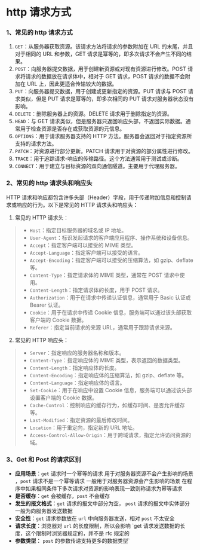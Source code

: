 # http 请求方式

### 1、常见的 http 请求方式

1. `GET`：从服务器获取资源。该请求方法将请求的参数附加在 URL 的末尾，并且对于相同的 URL 和参数，GET 请求是幂等的，即多次请求不会产生不同的结果。
2. `POST`：向服务器提交数据，用于创建新资源或对现有资源进行修改。POST 请求将请求的数据放在请求体中，相对于 GET 请求，POST 请求的数据不会附加在 URL 上，因此更适合传输较大的数据。
3. `PUT`：向服务器提交数据，用于创建或更新指定的资源。PUT 请求与 POST 请求类似，但是 PUT 请求是幂等的，即多次相同的 PUT 请求对服务器状态没有影响。
4. `DELETE`：删除服务器上的资源。DELETE 请求用于删除指定的资源。
5. `HEAD`：与 GET 请求类似，但是服务器只返回响应头部，不返回实际数据。通常用于检查资源是否存在或获取资源的元信息。
6. `OPTIONS`：用于请求服务器支持的 HTTP 方法。服务器会返回对于指定资源所支持的请求方法。
7. `PATCH`：对资源进行部分更新。PATCH 请求用于对资源的部分属性进行修改。
8. `TRACE`：用于追踪请求-响应的传输路径。这个方法通常用于测试或诊断。
9. `CONNECT`：用于建立与目标资源的双向通信隧道。主要用于代理服务器。

### 2、常见的 http 请求头和响应头

HTTP 请求和响应都包含许多头部（Header）字段，用于传递附加信息和控制请求或响应的行为。以下是常见的 HTTP 请求头和响应头：

1. 常见的 HTTP 请求头：

> - `Host`：指定目标服务器的域名或 IP 地址。
> - `User-Agent`：标识发起请求的客户端应用程序、操作系统和设备信息。
> - `Accept`：指定客户端可以接受的 MIME 类型。
> - `Accept-Language`：指定客户端可以接受的语言。
> - `Accept-Encoding`：指定客户端可以接受的压缩算法，如 gzip、deflate 等。
> - `Content-Type`：指定请求体的 MIME 类型，通常在 POST 请求中使用。
> - `Content-Length`：指定请求体的长度，用于 POST 请求。
> - `Authorization`：用于在请求中传递认证信息，通常用于 Basic 认证或 Bearer 认证。
> - `Cookie`：用于在请求中传递 Cookie 信息，服务端可以通过该头部获取客户端的 Cookie 数据。
> - `Referer`：指定当前请求的来源 URL，通常用于跟踪请求来源。

2. 常见的 HTTP 响应头：

> - `Server`：指定响应的服务器名称和版本。
> - `Content-Type`：指定响应体的 MIME 类型，表示返回的数据类型。
> - `Content-Length`：指定响应体的长度。
> - `Content-Encoding`：指定响应体的压缩算法，如 gzip、deflate 等。
> - `Content-Language`：指定响应体的语言。
> - `Set-Cookie`：用于在响应中设置 Cookie 信息，服务端可以通过该头部设置客户端的 Cookie 数据。
> - `Cache-Control`：控制响应的缓存行为，如缓存时间、是否允许缓存等。
> - `Last-Modified`：指定资源的最后修改时间。
> - `Location`：用于重定向，指定新的 URL 地址。
> - `Access-Control-Allow-Origin`：用于跨域请求，指定允许访问资源的域。

### 3、Get 和 Post 的请求区别

- **应用场景**：`get` 请求时一个幂等的请求 用于对服务器资源不会产生影响的场景 ，`post` 请求不是一个幂等请求 一般用于对服务器资源会产生影响的场景
  在程序中如果相同条件下多次请求对资源的影响表现一致则称请求为幂等请求
- **是否缓存**：`get` 会被缓存，`post` 不会缓存
- **发生的报文格式**：`get` 请求的报文中部分为空， `post` 请求的报文中实体部分一般为向服务器发送数据
- **安全性**：`get` 请求参数放在 `url` 中向服务器发送，相对 `post` 不太安全
- **请求长度**：浏览器对 `url` 的长度限制，所以会影响 `get 请求发送数据的长度，这个限制时浏览器规定的，并不是 rfc 规定的
- **参数类型**： `post` 的参数传递支持更多的数据类型`

